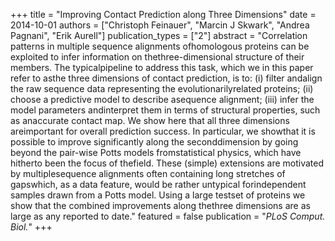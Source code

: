 +++
title = "Improving Contact Prediction along Three Dimensions"
date = 2014-10-01
authors = ["Christoph Feinauer", "Marcin J Skwark", "Andrea Pagnani", "Erik Aurell"]
publication_types = ["2"]
abstract = "Correlation patterns in multiple sequence alignments ofhomologous proteins can be exploited to infer information on thethree-dimensional structure of their members. The typicalpipeline to address this task, which we in this paper refer to asthe three dimensions of contact prediction, is to: (i) filter andalign the raw sequence data representing the evolutionarilyrelated proteins; (ii) choose a predictive model to describe asequence alignment; (iii) infer the model parameters andinterpret them in terms of structural properties, such as anaccurate contact map. We show here that all three dimensions areimportant for overall prediction success. In particular, we showthat it is possible to improve significantly along the seconddimension by going beyond the pair-wise Potts models fromstatistical physics, which have hitherto been the focus of thefield. These (simple) extensions are motivated by multiplesequence alignments often containing long stretches of gapswhich, as a data feature, would be rather untypical forindependent samples drawn from a Potts model. Using a large testset of proteins we show that the combined improvements along thethree dimensions are as large as any reported to date."
featured = false
publication = "*PLoS Comput. Biol.*"
+++

